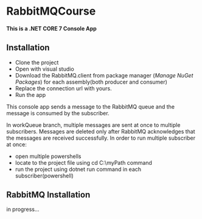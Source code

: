 # RabbitMQCourse

#### This is a .NET CORE 7 Console App

## Installation
 - Clone the project
 - Open with visual studio 
 - Download the RabbitMQ.client from package manager (*Manage NuGet Packages*) for each assembly(both producer and consumer)
 - Replace the connection url with yours.
 - Run the app

This console app sends a message to the RabbitMQ queue and the message is consumed by the subscriber. 

In workQueue branch, multiple messages are sent at once to multiple subscribers. Messages are deleted only after RabbitMQ acknowledges that the messages are received successfully. In order to run multiple subscriber at once:
- open multiple powershells
- locate to the project file using cd C:\myPath command
- run the project using dotnet run command in each subscriber(powershell)


## RabbitMQ Installation
in progress...